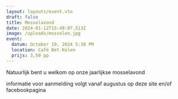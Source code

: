 ```yaml
---
layout: layouts/event.vto
draft: false
title: Mosselavond
date: 2024-01-12T15:49:07.513Z
image: /uploads/mosselen.jpg
event:
  datum: October 19, 2024 5:30 PM
  location: Café Bet Kolen
  prijs: 3,50 pp
---
```

Natuurlijk bent u welkom op onze jaarlijkse mosselavond 

informatie voor aanmelding volgt vanaf augustus op deze site en/of facebookpagina